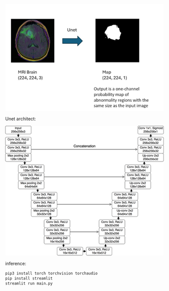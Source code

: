 ![Bai toan](/images/Bai_toan.jpg)


Unet architect:

![Unet Model](/images/unet_brain_mri.png)


inference:

```
pip3 install torch torchvision torchaudio
pip install streamlit
streamlit run main.py
```
